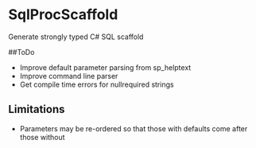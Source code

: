 # SqlProcScaffold
Generate strongly typed C# SQL scaffold 

##ToDo
* Improve default parameter parsing from sp_helptext
* Improve command line parser
* Get compile time errors for nullrequired strings

## Limitations
* Parameters may be re-ordered so that those with defaults come after those without
